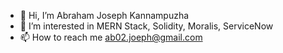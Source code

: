 - 👋 Hi, I’m Abraham Joseph Kannampuzha
- 👀 I’m interested in MERN Stack, Solidity, Moralis, ServiceNow
- 📫 How to reach me ab02.joeph@gmail.com
